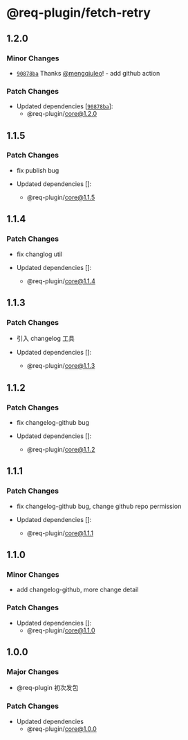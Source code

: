 # @req-plugin/fetch-retry

## 1.2.0

### Minor Changes

- [`90878ba`](https://github.com/mengqiuleo/req-plugin/commit/90878ba8daac7ae06b359249260d92ee3cca760d) Thanks [@mengqiuleo](https://github.com/mengqiuleo)! - add github action

### Patch Changes

- Updated dependencies [[`90878ba`](https://github.com/mengqiuleo/req-plugin/commit/90878ba8daac7ae06b359249260d92ee3cca760d)]:
  - @req-plugin/core@1.2.0

## 1.1.5

### Patch Changes

- fix publish bug

- Updated dependencies []:
  - @req-plugin/core@1.1.5

## 1.1.4

### Patch Changes

- fix changlog util

- Updated dependencies []:
  - @req-plugin/core@1.1.4

## 1.1.3

### Patch Changes

- 引入 changelog 工具

- Updated dependencies []:
  - @req-plugin/core@1.1.3

## 1.1.2

### Patch Changes

- fix changelog-github bug

- Updated dependencies []:
  - @req-plugin/core@1.1.2

## 1.1.1

### Patch Changes

- fix changelog-github bug, change github repo permission

- Updated dependencies []:
  - @req-plugin/core@1.1.1

## 1.1.0

### Minor Changes

- add changelog-github, more change detail

### Patch Changes

- Updated dependencies []:
  - @req-plugin/core@1.1.0

## 1.0.0

### Major Changes

- @req-plugin 初次发包

### Patch Changes

- Updated dependencies
  - @req-plugin/core@1.0.0
